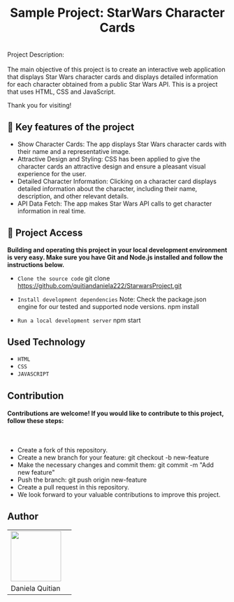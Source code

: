 <h1 align="center">Sample Project: StarWars Character Cards</h1>
<br>
Project Description: <br> <br>
The main objective of this project is to create an interactive web application that displays Star Wars character cards and displays detailed information for each character obtained from a public Star Wars API. This is a project that uses HTML, CSS and JavaScript. <br>

Thank you for visiting!

## :hammer: Key features of the project

- Show Character Cards: The app displays Star Wars character cards with their name and a representative image.
- Attractive Design and Styling: CSS has been applied to give the character cards an attractive design and ensure a pleasant visual experience for the user.
- Detailed Character Information: Clicking on a character card displays detailed information about the character, including their name, description, and other relevant details.
- API Data Fetch: The app makes Star Wars API calls to get character information in real time. <br>

## 📁 Project Access

**Building and operating this project in your local development environment is very easy. Make sure you have Git and Node.js installed and follow the instructions below.**<br>
- `Clone the source code`
git clone https://github.com/quitiandaniela222/StarwarsProject.git

- `Install development dependencies`
Note: Check the package.json engine for our tested and supported node versions.
npm install 

- `Run a local development server`
npm start 

## Used Technology
- `HTML`
- `CSS`
- `JAVASCRIPT`

## Contribution
<h4> Contributions are welcome! If you would like to contribute to this project, follow these steps: </h4> <br>

- Create a fork of this repository.
- Create a new branch for your feature: git checkout -b new-feature
- Make the necessary changes and commit them: git commit -m "Add new feature"
- Push the branch: git push origin new-feature
- Create a pull request in this repository.
- We look forward to your valuable contributions to improve this project.


## Author
|        |              |
|--------|--------------|
| <img src="https://avatars.githubusercontent.com/u/124717657?v=4" width=115><br> |
| Daniela Quitian |
